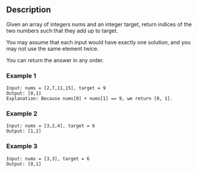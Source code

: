 ## Description

Given an array of integers nums and an integer target, return indices of the two numbers such that they add up to target.

You may assume that each input would have exactly one solution, and you may not use the same element twice.

You can return the answer in any order.

### Example 1

```
Input: nums = [2,7,11,15], target = 9
Output: [0,1]
Explanation: Because nums[0] + nums[1] == 9, we return [0, 1].
```

### Example 2

```
Input: nums = [3,2,4], target = 6
Output: [1,2]
```

### Example 3

```
Input: nums = [3,3], target = 6
Output: [0,1]
```

